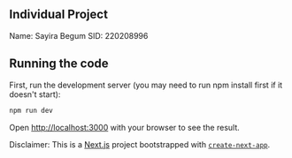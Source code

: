 ## Individual Project
Name: Sayira Begum
SID: 220208996

## Running the code

First, run the development server (you may need to run npm install first if it doesn't start):

```bash
npm run dev
```

Open [http://localhost:3000](http://localhost:3000) with your browser to see the result.


Disclaimer: This is a [Next.js](https://nextjs.org) project bootstrapped with [`create-next-app`](https://github.com/vercel/next.js/tree/canary/packages/create-next-app).
